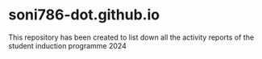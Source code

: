 # soni786-dot.github.io
This repository has been created to list down all the activity reports of the student induction programme 2024
